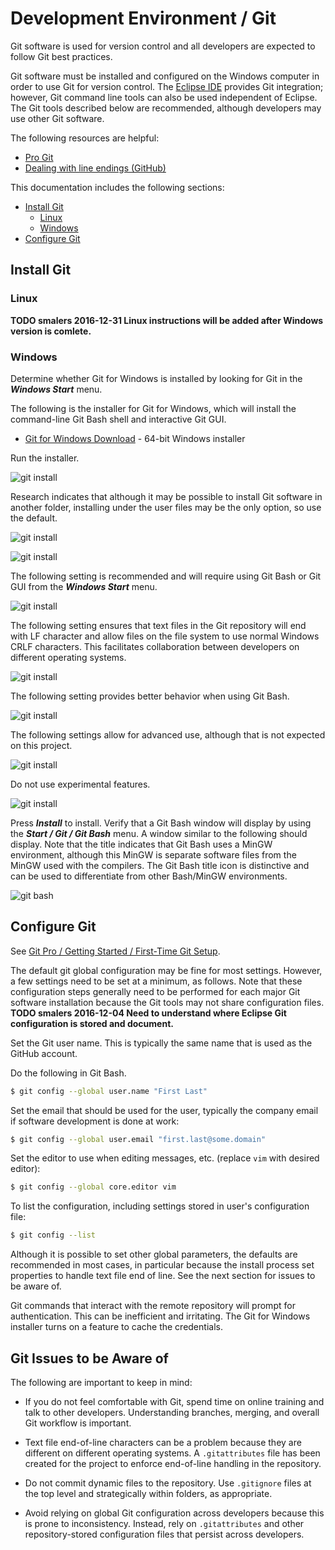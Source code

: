 # Development Environment / Git

Git software is used for version control and all developers are expected to follow Git best practices.

Git software must be installed and configured on the Windows computer in order to use Git for version control.
The [Eclipse IDE](eclipse/) provides Git integration;
however, Git command line tools can also be used independent of Eclipse.
The Git tools described below are recommended, although developers may use other Git software.

The following resources are helpful:

* [Pro Git](https://git-scm.com/book/en/v2)
* [Dealing with line endings (GitHub)](https://help.github.com/articles/dealing-with-line-endings/)

This documentation includes the following sections:

* [Install Git](#install-git)
	+ [Linux](#linux)
	+ [Windows](#windows)
* [Configure Git](#configure-git)

## Install Git

### Linux

**TODO smalers 2016-12-31 Linux instructions will be added after Windows version is comlete.**

### Windows

Determine whether Git for Windows is installed by looking for Git in the ***Windows Start*** menu.

The following is the installer for Git for Windows, which will install
the command-line Git Bash shell and interactive Git GUI.

* [Git for Windows Download](https://git-for-windows.github.io/) - 64-bit Windows installer

Run the installer.

![git install](git-images/git-for-windows-install1.png)

Research indicates that although it may be possible to install Git software in another folder,
installing under the user files may be the only option, so use the default.

![git install](git-images/git-for-windows-install2.png)

![git install](git-images/git-for-windows-install3.png)

The following setting is recommended and will require using Git Bash or Git GUI from the ***Windows Start*** menu.

![git install](git-images/git-for-windows-install4.png)

The following setting ensures that text files in the Git repository will end with LF character and allow
files on the file system to use normal Windows CRLF characters.
This facilitates collaboration between developers on different operating systems.

![git install](git-images/git-for-windows-install5.png)

The following setting provides better behavior when using Git Bash.

![git install](git-images/git-for-windows-install6.png)

The following settings allow for advanced use, although that is not expected on this project.

![git install](git-images/git-for-windows-install7.png)

Do not use experimental features.

![git install](git-images/git-for-windows-install8.png)

Press ***Install*** to install.
Verify that a Git Bash window will display by using the ***Start / Git / Git Bash*** menu.
A window similar to the following should display.
Note that the title indicates that Git Bash uses a MinGW environment, although this MinGW is separate software
files from the MinGW used with the compilers.
The Git Bash title icon is distinctive and can be used to differentiate from other Bash/MinGW environments.

![git bash](git-images/git-bash.png)

## Configure Git

See [Git Pro / Getting Started / First-Time Git Setup](https://git-scm.com/book/en/v2/Getting-Started-First-Time-Git-Setup).

The default git global configuration may be fine for most settings.
However, a few settings need to be set at a minimum, as follows.
Note that these configuration steps generally need to be performed for each major Git software installation because
the Git tools may not share configuration files.
**TODO smalers 2016-12-04 Need to understand where Eclipse Git configuration is stored and document.**

Set the Git user name.  This is typically the same name that is used as the GitHub account.

Do the following in Git Bash.

```bash
$ git config --global user.name "First Last"
```

Set the email that should be used for the user, typically the company email if software development is done at work:

```bash
$ git config --global user.email "first.last@some.domain"
```

Set the editor to use when editing messages, etc. (replace `vim` with desired editor):

```bash
$ git config --global core.editor vim
```

To list the configuration, including settings stored in user's configuration file:

```bash
$ git config --list
```

Although it is possible to set other global parameters, the defaults are recommended in most cases,
in particular because the install process set properties to handle text file end of line.
See the next section for issues to be aware of.

Git commands that interact with the remote repository will prompt for authentication.
This can be inefficient and irritating.  The Git for Windows installer turns on a feature to cache the credentials.

## Git Issues to be Aware of

The following are important to keep in mind:

* If you do not feel comfortable with Git, spend time on online training and talk to other developers.
Understanding branches, merging, and overall Git workflow is important.

* Text file end-of-line characters can be a problem because they are different on different operating systems.
A `.gitattributes` file has been created for the project to enforce end-of-line handling in the repository.

* Do not commit dynamic files to the repository.
Use `.gitignore` files at the top level and strategically within folders, as appropriate.

* Avoid relying on global Git configuration across developers because this is prone to inconsistency.
Instead, rely on `.gitattributes` and other repository-stored configuration files that persist across developers.
